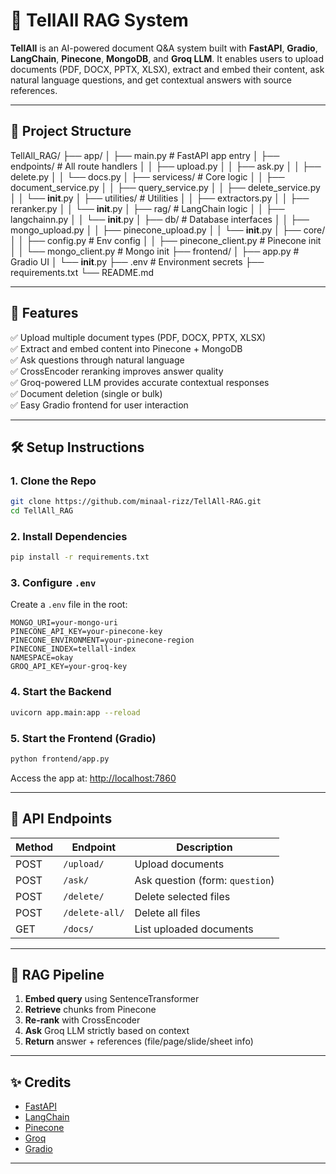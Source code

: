 # 🧠 TellAll RAG System

**TellAll** is an AI-powered document Q&A system built with **FastAPI**, **Gradio**, **LangChain**, **Pinecone**, **MongoDB**, and **Groq LLM**. It enables users to upload documents (PDF, DOCX, PPTX, XLSX), extract and embed their content, ask natural language questions, and get contextual answers with source references.

---

## 📁 Project Structure
TellAll_RAG/
├── app/
│   ├── main.py                     # FastAPI app entry
│   ├── endpoints/                  # All route handlers
│   │   ├── upload.py
│   │   ├── ask.py
│   │   ├── delete.py
│   │   └── docs.py
│   ├── servicess/                   # Core logic
│   │   ├── document_service.py
│   │   ├── query_service.py
│   │   ├── delete_service.py
│   │   └── __init__.py
│   ├── utilities/                      # Utilities
│   │   ├── extractors.py
│   │   ├── reranker.py
│   │   └── __init__.py
│   ├── rag/                        # LangChain logic
│   │   ├── langchainn.py
│   │   └── __init__.py
│   ├── db/                         # Database interfaces
│   │   ├── mongo_upload.py
│   │   ├── pinecone_upload.py
│   │   └── __init__.py
│   ├── core/
│   │   ├── config.py               # Env config
│   │   ├── pinecone_client.py     # Pinecone init
│   │   └── mongo_client.py        # Mongo init
├── frontend/
│   ├── app.py                      # Gradio UI
│   └── __init__.py
├── .env                            # Environment secrets
├── requirements.txt
└── README.md


---

## 🚀 Features

✅ Upload multiple document types (PDF, DOCX, PPTX, XLSX)  
✅ Extract and embed content into Pinecone + MongoDB  
✅ Ask questions through natural language  
✅ CrossEncoder reranking improves answer quality  
✅ Groq-powered LLM provides accurate contextual responses  
✅ Document deletion (single or bulk)  
✅ Easy Gradio frontend for user interaction

---

## 🛠️ Setup Instructions

### 1. Clone the Repo
```bash
git clone https://github.com/minaal-rizz/TellAll-RAG.git
cd TellAll_RAG
```

### 2. Install Dependencies
```bash
pip install -r requirements.txt
```

### 3. Configure `.env`
Create a `.env` file in the root:
```env
MONGO_URI=your-mongo-uri
PINECONE_API_KEY=your-pinecone-key
PINECONE_ENVIRONMENT=your-pinecone-region
PINECONE_INDEX=tellall-index
NAMESPACE=okay
GROQ_API_KEY=your-groq-key
```

### 4. Start the Backend
```bash
uvicorn app.main:app --reload
```

### 5. Start the Frontend (Gradio)
```bash
python frontend/app.py
```

Access the app at: [http://localhost:7860](http://localhost:7860)

---

## 🧪 API Endpoints
| Method | Endpoint         | Description                     |
|--------|------------------|---------------------------------|
| POST   | `/upload/`       | Upload documents                |
| POST   | `/ask/`          | Ask question (form: `question`) |
| POST   | `/delete/`       | Delete selected files           |
| POST   | `/delete-all/`   | Delete all files                |
| GET    | `/docs/`         | List uploaded documents         |

---

## 🧠 RAG Pipeline
1. **Embed query** using SentenceTransformer
2. **Retrieve** chunks from Pinecone
3. **Re-rank** with CrossEncoder
4. **Ask** Groq LLM strictly based on context
5. **Return** answer + references (file/page/slide/sheet info)


---

## ✨ Credits
- [FastAPI](https://fastapi.tiangolo.com)
- [LangChain](https://www.langchain.com)
- [Pinecone](https://www.pinecone.io)
- [Groq](https://groq.com)
- [Gradio](https://gradio.app)

---
